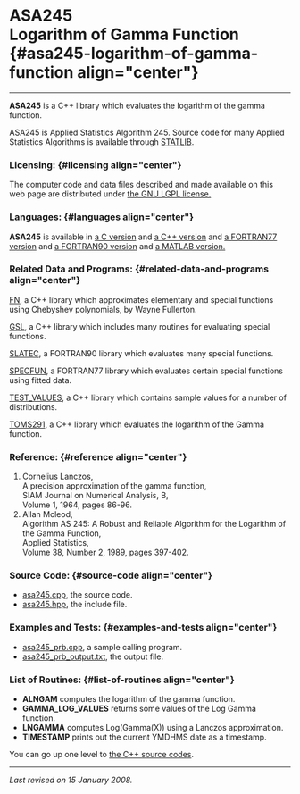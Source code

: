 ASA245\
Logarithm of Gamma Function {#asa245-logarithm-of-gamma-function align="center"}
===========================

------------------------------------------------------------------------

**ASA245** is a C++ library which evaluates the logarithm of the gamma
function.

ASA245 is Applied Statistics Algorithm 245. Source code for many Applied
Statistics Algorithms is available through
[STATLIB](http://lib.stat.cmu.edu/apstat).

### Licensing: {#licensing align="center"}

The computer code and data files described and made available on this
web page are distributed under [the GNU LGPL
license.](../../txt/gnu_lgpl.txt)

### Languages: {#languages align="center"}

**ASA245** is available in [a C version](../../c_src/asa245/asa245.md)
and [a C++ version](../../master/asa245/asa245.md) and [a FORTRAN77
version](../../f77_src/asa245/asa245.md) and [a FORTRAN90
version](../../f_src/asa245/asa245.md) and [a MATLAB
version.](../../m_src/asa245/asa245.md)

### Related Data and Programs: {#related-data-and-programs align="center"}

[FN](../../master/fn/fn.md), a C++ library which approximates
elementary and special functions using Chebyshev polynomials, by Wayne
Fullerton.

[GSL](../../master/gsl/gsl.md), a C++ library which includes many
routines for evaluating special functions.

[SLATEC](../../f_src/slatec/slatec.md), a FORTRAN90 library which
evaluates many special functions.

[SPECFUN](../../f77_src/specfun/specfun.md), a FORTRAN77 library which
evaluates certain special functions using fitted data.

[TEST\_VALUES](../../master/test_values/test_values.md), a C++
library which contains sample values for a number of distributions.

[TOMS291](../../master/toms291/toms291.md), a C++ library which
evaluates the logarithm of the Gamma function.

### Reference: {#reference align="center"}

1.  Cornelius Lanczos,\
    A precision approximation of the gamma function,\
    SIAM Journal on Numerical Analysis, B,\
    Volume 1, 1964, pages 86-96.
2.  Allan Mcleod,\
    Algorithm AS 245: A Robust and Reliable Algorithm for the Logarithm
    of the Gamma Function,\
    Applied Statistics,\
    Volume 38, Number 2, 1989, pages 397-402.

### Source Code: {#source-code align="center"}

-   [asa245.cpp](asa245.cpp), the source code.
-   [asa245.hpp](asa245.hpp), the include file.

### Examples and Tests: {#examples-and-tests align="center"}

-   [asa245\_prb.cpp](asa245_prb.cpp), a sample calling program.
-   [asa245\_prb\_output.txt](asa245_prb_output.txt), the output file.

### List of Routines: {#list-of-routines align="center"}

-   **ALNGAM** computes the logarithm of the gamma function.
-   **GAMMA\_LOG\_VALUES** returns some values of the Log Gamma
    function.
-   **LNGAMMA** computes Log(Gamma(X)) using a Lanczos approximation.
-   **TIMESTAMP** prints out the current YMDHMS date as a timestamp.

You can go up one level to [the C++ source codes](../cpp_src.md).

------------------------------------------------------------------------

*Last revised on 15 January 2008.*
